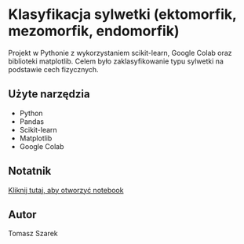 

# Klasyfikacja sylwetki (ektomorfik, mezomorfik, endomorfik)

Projekt w Pythonie z wykorzystaniem scikit-learn, Google Colab oraz biblioteki matplotlib. 
Celem było zaklasyfikowanie typu sylwetki na podstawie cech fizycznych.

## Użyte narzędzia
- Python
- Pandas
- Scikit-learn
- Matplotlib
- Google Colab

## Notatnik
[Kliknij tutaj, aby otworzyć notebook](LINK_DO_COLAB)

## Autor
Tomasz Szarek
